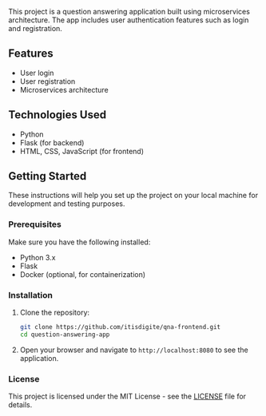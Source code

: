 This project is a question answering application built using microservices architecture. The app includes user authentication features such as login and registration.


## Features

- User login
- User registration
- Microservices architecture

## Technologies Used

- Python
- Flask (for backend)
- HTML, CSS, JavaScript (for frontend)

## Getting Started

These instructions will help you set up the project on your local machine for development and testing purposes.

### Prerequisites

Make sure you have the following installed:

- Python 3.x
- Flask
- Docker (optional, for containerization)

### Installation

1. Clone the repository:
    ```sh
    git clone https://github.com/itisdigite/qna-frontend.git
    cd question-answering-app
    ```

2. Open your browser and navigate to `http://localhost:8080` to see the application.



### License

This project is licensed under the MIT License - see the [LICENSE](LICENSE) file for details.